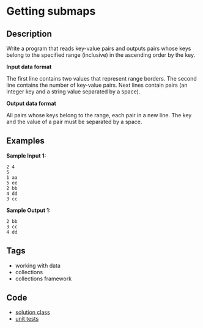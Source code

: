 # Getting submaps

## Description
Write a program that reads key-value pairs and outputs pairs whose keys belong to the specified range (inclusive) in the ascending order by the key.

**Input data format**

The first line contains two values that represent range borders. The second line contains the number of key-value pairs. Next lines contain pairs (an integer key and a string value separated by a space).

**Output data format**

All pairs whose keys belong to the range, each pair in a new line. The key and the value of a pair must be separated by a space.

## Examples
**Sample Input 1:**
```console
2 4
5
1 aa
5 ee
2 bb
4 dd
3 cc
```

**Sample Output 1:**
```console
2 bb
3 cc
4 dd
```

## Tags
- working with data
- collections
- collections framework

## Code
- [solution class](./src/main/java/Solution.java)
- [unit tests](./src/test/java/SomeParamTest.java)